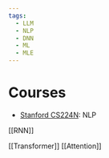 ```yaml
---
tags:
  - LLM
  - NLP
  - DNN
  - ML
  - MLE
---
```

# Courses
- [Stanford CS224N](https://www.youtube.com/playlist?list=PLoROMvodv4rOSH4v6133s9LFPRHjEmbmJ): NLP

[[RNN]]

[[Transformer]]
[[Attention]]
